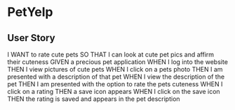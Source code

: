 # PetYelp

## User Story
I WANT to rate cute pets
SO THAT I can look at cute pet pics and affirm their cuteness
GIVEN a precious pet application
WHEN I log into the website
THEN I view pictures of cute pets
WHEN I click on a pets photo
THEN I am presented with a description of that pet
WHEN I view the description of the pet
THEN I am presented with the option to rate the pets cuteness
WHEN I click on a rating
THEN a save icon appears
WHEN I click on the save icon
THEN the rating is saved and appears in the pet description